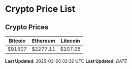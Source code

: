 # Crypto Price List

## Crypto Prices
| Bitcoin | Ethereum | Litecoin |
| ------- | -------- | -------- |
| $91507 | $2277.11 | $107.05 |
**Last Updated:** 2025-03-06 03:32 UTC
**Last Updated:** $DATE$
